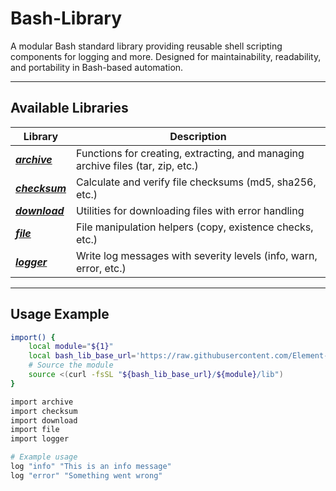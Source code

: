 # Bash-Library

A modular Bash standard library providing reusable shell scripting components for logging and more. Designed for maintainability, readability, and portability in Bash-based automation.

---

## Available Libraries

| Library       | Description                        |
|---------------|------------------------------------|
| [***archive***](archive)   | Functions for creating, extracting, and managing archive files (tar, zip, etc.) |
| [***checksum***](checksum) | Calculate and verify file checksums (md5, sha256, etc.) |
| [***download***](download) | Utilities for downloading files with error handling |
| [***file***](file)           | File manipulation helpers (copy, existence checks, etc.) |
| [***logger***](logger)     | Write log messages with severity levels (info, warn, error, etc.) |

---

## Usage Example

```bash
import() {
    local module="${1}"
    local bash_lib_base_url='https://raw.githubusercontent.com/Element-Logic/bash-library/refs/heads/main'
    # Source the module
    source <(curl -fsSL "${bash_lib_base_url}/${module}/lib")
}

import archive
import checksum
import download
import file
import logger

# Example usage
log "info" "This is an info message"
log "error" "Something went wrong"
